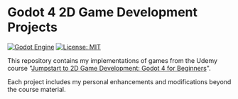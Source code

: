 # Godot 4 2D Game Development Projects

[![Godot Engine](https://img.shields.io/badge/GODOT-%23FFFFFF.svg?style=for-the-badge&logo=godot-engine)](https://godotengine.org)
[![License: MIT](https://img.shields.io/badge/License-MIT-yellow.svg?style=for-the-badge)](https://opensource.org/licenses/MIT)

This repository contains my implementations of games from the Udemy course 
"[Jumpstart to 2D Game Development: Godot 4 for Beginners](https://www.udemy.com/course/jumpstart-to-2d-game-development-godot-4-for-beginners/)".

Each project includes my personal enhancements and modifications beyond the course material.